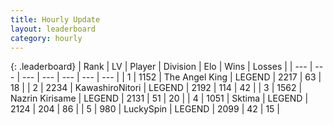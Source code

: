 ```yaml
---
title: Hourly Update
layout: leaderboard
category: hourly
---
```


{: .leaderboard}
| Rank | LV | Player | Division | Elo | Wins | Losses |
| --- | --- | --- | --- | --- | --- | --- |
| <span data-change="0">1</span> | 1152 | <span title="ID: 547162">The Angel King</span> | LEGEND | <span data-change="0">2217</span> | <span data-change="0">63</span> | <span data-change="0">18</span> |
| <span data-change="0">2</span> | 2234 | <span title="ID: 164871">KawashiroNitori</span> | LEGEND | <span data-change="7">2192</span> | <span data-change="3">114</span> | <span data-change="1">42</span> |
| <span data-change="0">3</span> | 1562 | <span title="ID: 315148">Nazrin Kirisame</span> | LEGEND | <span data-change="0">2131</span> | <span data-change="0">51</span> | <span data-change="0">20</span> |
| <span data-change="0">4</span> | 1051 | <span title="ID: 353063">Sktima</span> | LEGEND | <span data-change="0">2124</span> | <span data-change="0">204</span> | <span data-change="0">86</span> |
| <span data-change="0">5</span> | 980 | <span title="ID: 498412">LuckySpin</span> | LEGEND | <span data-change="0">2099</span> | <span data-change="0">42</span> | <span data-change="0">15</span> |
